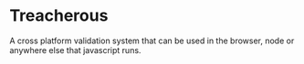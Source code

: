 # Treacherous

A cross platform validation system that can be used in the browser, node or anywhere else that javascript runs.
